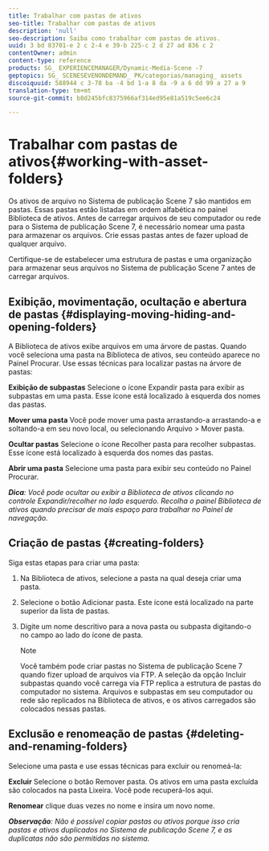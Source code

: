 ```yaml
---
title: Trabalhar com pastas de ativos
seo-title: Trabalhar com pastas de ativos
description: 'null'
seo-description: Saiba como trabalhar com pastas de ativos.
uuid: 3 bd 83701-e 2 c 2-4 e 39-b 225-c 2 d 27 ad 836 c 2
contentOwner: admin
content-type: reference
products: SG_ EXPERIENCEMANAGER/Dynamic-Media-Scene -7
geptopics: SG_ SCENESEVENONDEMAND_ PK/categorias/managing_ assets
discoiquuid: 588944 c 3-78 ba -4 bd 1-a 8 da -9 a 6 dd 99 a 27 a 9
translation-type: tm+mt
source-git-commit: b8d245bfc8375966af314ed95e81a519c5ee6c24

---
```



# Trabalhar com pastas de ativos{#working-with-asset-folders}

Os ativos de arquivo no Sistema de publicação Scene 7 são mantidos em pastas. Essas pastas estão listadas em ordem alfabética no painel Biblioteca de ativos. Antes de carregar arquivos de seu computador ou rede para o Sistema de publicação Scene 7, é necessário nomear uma pasta para armazenar os arquivos. Crie essas pastas antes de fazer upload de qualquer arquivo.

Certifique-se de estabelecer uma estrutura de pastas e uma organização para armazenar seus arquivos no Sistema de publicação Scene 7 antes de carregar arquivos.

## Exibição, movimentação, ocultação e abertura de pastas {#displaying-moving-hiding-and-opening-folders}

A Biblioteca de ativos exibe arquivos em uma árvore de pastas. Quando você seleciona uma pasta na Biblioteca de ativos, seu conteúdo aparece no Painel Procurar. Use essas técnicas para localizar pastas na árvore de pastas:

**Exibição de subpastas** Selecione o ícone Expandir pasta para exibir as subpastas em uma pasta. Esse ícone está localizado à esquerda dos nomes das pastas.

**Mover uma pasta** Você pode mover uma pasta arrastando-a arrastando-a e soltando-a em seu novo local, ou selecionando Arquivo &gt; Mover pasta.

**Ocultar pastas** Selecione o ícone Recolher pasta para recolher subpastas. Esse ícone está localizado à esquerda dos nomes das pastas.

**Abrir uma pasta** Selecione uma pasta para exibir seu conteúdo no Painel Procurar.

***Dica**: Você pode ocultar ou exibir a Biblioteca de ativos clicando no controle Expandir/recolher no lado esquerdo. Recolha o painel Biblioteca de ativos quando precisar de mais espaço para trabalhar no Painel de navegação.*

## Criação de pastas {#creating-folders}

Siga estas etapas para criar uma pasta:

1. Na Biblioteca de ativos, selecione a pasta na qual deseja criar uma pasta.
1. Selecione o botão Adicionar pasta. Este ícone está localizado na parte superior da lista de pastas.
1. Digite um nome descritivo para a nova pasta ou subpasta digitando-o no campo ao lado do ícone de pasta.

   >[!NOTE]
   >
   >Você também pode criar pastas no Sistema de publicação Scene 7 quando fizer upload de arquivos via FTP. A seleção da opção Incluir subpastas quando você carrega via FTP replica a estrutura de pastas do computador no sistema. Arquivos e subpastas em seu computador ou rede são replicados na Biblioteca de ativos, e os ativos carregados são colocados nessas pastas.

## Exclusão e renomeação de pastas {#deleting-and-renaming-folders}

Selecione uma pasta e use essas técnicas para excluir ou renomeá-la:

**Excluir** Selecione o botão Remover pasta. Os ativos em uma pasta excluída são colocados na pasta Lixeira. Você pode recuperá-los aqui.

**Renomear** clique duas vezes no nome e insira um novo nome.

***Observação**: Não é possível copiar pastas ou ativos porque isso cria pastas e ativos duplicados no Sistema de publicação Scene 7, e as duplicatas não são permitidas no sistema.*
